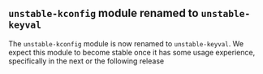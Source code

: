 ## `unstable-kconfig` module renamed to `unstable-keyval`

The `unstable-kconfig` module is now renamed to `unstable-keyval`.
We expect this module to become stable once it has some usage experience,
specifically in the next or the following release

